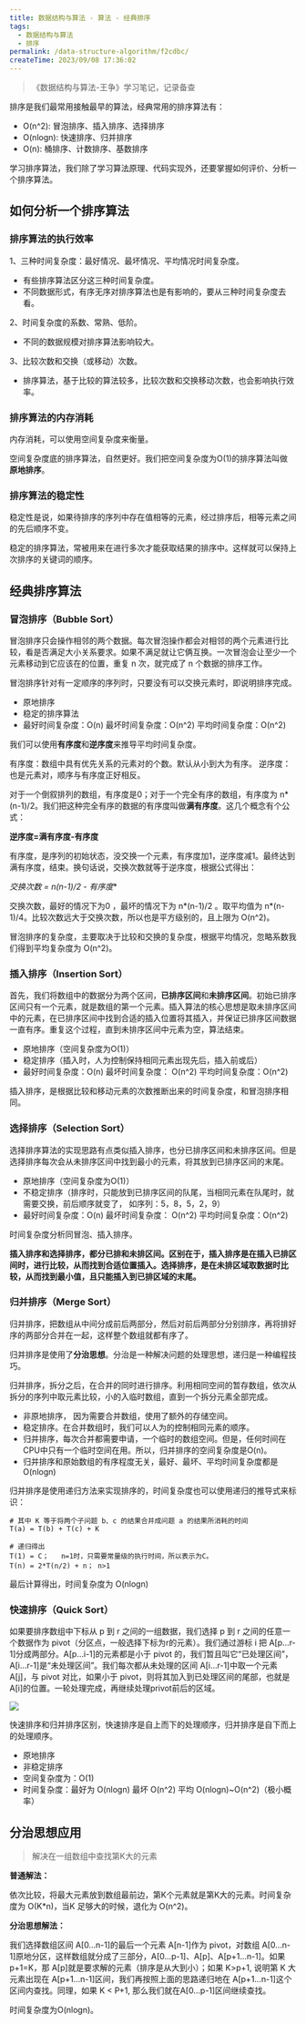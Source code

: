 ```yaml
---
title: 数据结构与算法 - 算法 - 经典排序
tags:
  - 数据结构与算法
  - 排序
permalink: /data-structure-algorithm/f2cdbc/
createTime: 2023/09/08 17:36:02
---
```


> 《数据结构与算法-王争》学习笔记，记录备查


排序是我们最常用接触最早的算法，经典常用的排序算法有：

- O(n^2): 冒泡排序、插入排序、选择排序
- O(nlogn): 快速排序、归并排序
- O(n): 桶排序、计数排序、基数排序

学习排序算法，我们除了学习算法原理、代码实现外，还要掌握如何评价、分析一个排序算法。

## 如何分析一个排序算法

### 排序算法的执行效率

1、三种时间复杂度：最好情况、最坏情况、平均情况时间复杂度。

- 有些排序算法区分这三种时间复杂度。
- 不同数据形式，有序无序对排序算法也是有影响的，要从三种时间复杂度去看。

2、时间复杂度的系数、常熟、低阶。

- 不同的数据规模对排序算法影响较大。

3、比较次数和交换（或移动）次数。

- 排序算法，基于比较的算法较多，比较次数和交换移动次数，也会影响执行效率。


### 排序算法的内存消耗

内存消耗，可以使用空间复杂度来衡量。

空间复杂度底的排序算法，自然更好。我们把空间复杂度为O(1)的排序算法叫做 **原地排序**。

### 排序算法的稳定性

稳定性是说，如果待排序的序列中存在值相等的元素，经过排序后，相等元素之间的先后顺序不变。

稳定的排序算法，常被用来在进行多次才能获取结果的排序中。这样就可以保持上次排序的关键词的顺序。

## 经典排序算法

### 冒泡排序（Bubble Sort）

冒泡排序只会操作相邻的两个数据。每次冒泡操作都会对相邻的两个元素进行比较，看是否满足大小关系要求。如果不满足就让它俩互换。一次冒泡会让至少一个元素移动到它应该在的位置，重复 n 次，就完成了 n 个数据的排序工作。

冒泡排序针对有一定顺序的序列时，只要没有可以交换元素时，即说明排序完成。

- 原地排序
- 稳定的排序算法
- 最好时间复杂度：O(n)  最坏时间复杂度：O(n^2)  平均时间复杂度：O(n^2)

我们可以使用**有序度**和**逆序度**来推导平均时间复杂度。

有序度：数组中具有优先关系的元素对的个数。默认从小到大为有序。
逆序度：也是元素对，顺序与有序度正好相反。

对于一个倒叙排列的数组，有序度是0；对于一个完全有序的数组，有序度为 n*(n-1)/2。我们把这种完全有序的数据的有序度叫做**满有序度**。这几个概念有个公式：

**逆序度=满有序度-有序度**

有序度，是序列的初始状态，没交换一个元素，有序度加1，逆序度减1。最终达到满有序度，结束。换句话说，交换次数就等于逆序度，根据公式得出：

**交换次数 = n*(n-1)/2 - 有序度**

交换次数，最好的情况下为0 ，最坏的情况下为 n*(n-1)/2 。取平均值为 n*(n-1)/4。比较次数远大于交换次数，所以也是平方级别的，且上限为 O(n^2)。

冒泡排序的复杂度，主要取决于比较和交换的复杂度，根据平均情况，忽略系数我们得到平均复杂度为 O(n^2)。 


### 插入排序（Insertion Sort）

首先，我们将数组中的数据分为两个区间，**已排序区间**和**未排序区间**。初始已排序区间只有一个元素，就是数组的第一个元素。插入算法的核心思想是取未排序区间中的元素，在已排序区间中找到合适的插入位置将其插入，并保证已排序区间数据一直有序。重复这个过程，直到未排序区间中元素为空，算法结束。


- 原地排序（空间复杂度为O(1)）
- 稳定排序（插入时，人为控制保持相同元素出现先后，插入前或后）
- 最好时间复杂度：O(n)  最坏时间复杂度： O(n^2) 平均时间复杂度：O(n^2)

插入排序，是根据比较和移动元素的次数推断出来的时间复杂度，和冒泡排序相同。


### 选择排序（Selection Sort）

选择排序算法的实现思路有点类似插入排序，也分已排序区间和未排序区间。但是选择排序每次会从未排序区间中找到最小的元素，将其放到已排序区间的末尾。

- 原地排序（空间复杂度为O(1)）
- 不稳定排序（排序时，只能放到已排序区间的队尾，当相同元素在队尾时，就需要交换，前后顺序就变了， 如序列：5，8，5，2，9）
- 最好时间复杂度：O(n)  最坏时间复杂度： O(n^2)  平均时间复杂度：O(n^2)

时间复杂度分析同冒泡、插入排序。


**插入排序和选择排序，都分已排和未排区间。区别在于，插入排序是在插入已排区间时，进行比较，从而找到合适位置插入。选择排序，是在未排区域取数据时比较，从而找到最小值，且只能插入到已排区域的末尾。**


### 归并排序（Merge Sort）

归并排序，把数组从中间分成前后两部分，然后对前后两部分分别排序，再将排好序的两部分合并在一起，这样整个数组就都有序了。

归并排序是使用了**分治思想**。分治是一种解决问题的处理思想，递归是一种编程技巧。

归并排序，拆分之后，在合并的同时进行排序。利用相同空间的暂存数组，依次从拆分的序列中取元素比较，小的入临时数组，直到一个拆分元素全部完成。

- 非原地排序， 因为需要合并数组，使用了额外的存储空间。
- 稳定排序。在合并数组时，我们可以人为的控制相同元素的顺序。
- 归并排序，每次合并都需要申请，一个临时的数组空间。但是，任何时间在CPU中只有一个临时空间在用。所以，归并排序的空间复杂度是O(n)。
- 归并排序和原始数组的有序程度无关，最好、最坏、平均时间复杂度都是  O(nlogn)

归并排序是使用递归方法来实现排序的，时间复杂度也可以使用递归的推导式来标识：


```
# 其中 K 等于将两个子问题 b、c 的结果合并成问题 a 的结果所消耗的时间
T(a) = T(b) + T(c) + K

# 递归得出
T(1) = C；   n=1时，只需要常量级的执行时间，所以表示为C。
T(n) = 2*T(n/2) + n； n>1
```

最后计算得出，时间复杂度为 O(nlogn)



### 快速排序（Quick Sort）

如果要排序数组中下标从 p 到 r 之间的一组数据，我们选择 p 到 r 之间的任意一个数据作为 pivot（分区点，一般选择下标为r的元素）。我们通过游标 i 把 A[p…r-1]分成两部分。A[p…i-1]的元素都是小于 pivot 的，我们暂且叫它“已处理区间”，A[i…r-1]是“未处理区间”。我们每次都从未处理的区间 A[i…r-1]中取一个元素 A[j]，与 pivot 对比，如果小于 pivot，则将其加入到已处理区间的尾部，也就是 A[i]的位置。一轮处理完成，再继续处理privot前后的区域。

![](/imgs/complexity/quick_sort.jpg)

快速排序和归并排序区别，快速排序是自上而下的处理顺序，归并排序是自下而上的处理顺序。


- 原地排序
- 非稳定排序
- 空间复杂度为：O(1)
- 时间复杂度：最好为 O(nlogn) 最坏 O(n^2) 平均 O(nlogn)~O(n^2)（极小概率）


## 分治思想应用

> 解决在一组数组中查找第K大的元素


**普通解法：**

依次比较，将最大元素放到数组最前边，第K个元素就是第K大的元素。时间复杂度为 O(K*n)，当K 足够大的时候，退化为 O(n^2)。

**分治思想解法：**

我们选择数组区间 A[0…n-1]的最后一个元素 A[n-1]作为 pivot，对数组 A[0…n-1]原地分区，这样数组就分成了三部分，A[0…p-1]、A[p]、A[p+1…n-1]。如果 p+1=K，那 A[p]就是要求解的元素（排序是从大到小）；如果 K>p+1, 说明第 K 大元素出现在 A[p+1…n-1]区间，我们再按照上面的思路递归地在 A[p+1…n-1]这个区间内查找。同理，如果 K < P+1, 那么我们就在A[0…p-1]区间继续查找。

时间复杂度为O(nlogn)。

